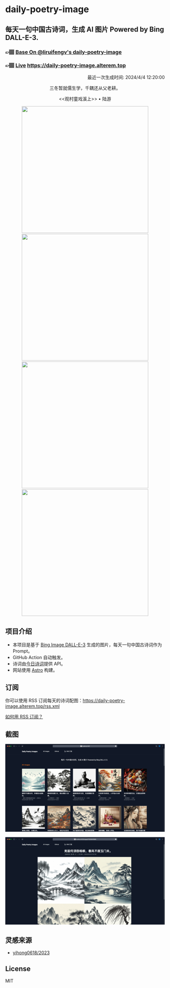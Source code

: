
# daily-poetry-image

## 每天一句中国古诗词，生成 AI 图片 Powered by Bing DALL-E-3.

### 👉🏽 [Base On @liruifengv's daily-poetry-image](https://github.com/liruifengv/daily-poetry-image)

### 👉🏽 [Live](https://daily-poetry-image.alterem.top/) https://daily-poetry-image.alterem.top

<p align="right">
  最近一次生成时间: 2024/4/4 12:20:00
</p>
<p align="center">
三冬暂就儒生学，千耦还从父老耕。
</p>
<p align="center">
<<观村童戏溪上>> • 陆游
</p>
<p align="center">
<img src="https://tse3.mm.bing.net/th/id/OIG4.OaiYF_y172YdY6U.kk6L" height="400" width="400" />
<img src="https://tse4.mm.bing.net/th/id/OIG4.owZziSAp3lmaCL7aeWra" height="400" width="400" />
<img src="https://tse4.mm.bing.net/th/id/OIG4.TdQ3_COY1KUsRkuX0eiF" height="400" width="400" />
<img src="https://tse4.mm.bing.net/th/id/OIG4.kBQRHzOVCrKebQ_CHWy5" height="400" width="400" />
</p>

## 项目介绍

-   本项目是基于 [Bing Image DALL-E-3](https://www.bing.com/images/create) 生成的图片，每天一句中国古诗词作为 Prompt。
-   GitHub Action 自动触发。
-   诗词由[今日诗词](https://www.jinrishici.com/)提供 API。
-   网站使用 [Astro](https://astro.build) 构建。

## 订阅

你可以使用 RSS 订阅每天的诗词配图：https://daily-poetry-image.alterem.top/rss.xml

[如何用 RSS 订阅？](https://zhuanlan.zhihu.com/p/55026716)

## 截图

![图片列表](./screenshots/Snipaste_2023-12-28_21-00-26.png)

![图片详情](./screenshots/Snipaste_2023-12-28_21-00-53.png)

## 灵感来源

-   [yihong0618/2023](https://github.com/yihong0618/2023)

## License

MIT
